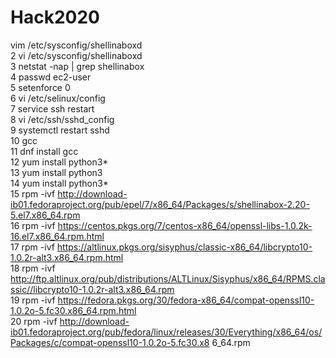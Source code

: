 # Hack2020

vim  /etc/sysconfig/shellinaboxd                                                                                                              
    2  vi  /etc/sysconfig/shellinaboxd                                                                                                               
    3  netstat -nap | grep shellinabox                                                                                                               
    4  passwd ec2-user                                                                                                                               
    5  setenforce 0                                                                                                                                  
    6  vi /etc/selinux/config                                                                                                                        
    7  service ssh restart                                                                                                                           
    8  vi /etc/ssh/sshd_config                                                                                                                       
    9  systemctl restart sshd                                                                                                                        
   10  gcc                                                                                                                                           
   11  dnf install gcc                                                                                                                               
   12  yum install python3*                                                                                                                          
   13  yum install python3                                                                                                                           
   14  yum install python3*                                                                                                                          
   15  rpm -ivf http://download-ib01.fedoraproject.org/pub/epel/7/x86_64/Packages/s/shellinabox-2.20-5.el7.x86_64.rpm                                
   16  rpm -ivf https://centos.pkgs.org/7/centos-x86_64/openssl-libs-1.0.2k-16.el7.x86_64.rpm.html                                                   
   17  rpm -ivf https://altlinux.pkgs.org/sisyphus/classic-x86_64/libcrypto10-1.0.2r-alt3.x86_64.rpm.html                                            
   18  rpm -ivf http://ftp.altlinux.org/pub/distributions/ALTLinux/Sisyphus/x86_64/RPMS.classic//libcrypto10-1.0.2r-alt3.x86_64.rpm                  
   19  rpm -ivf https://fedora.pkgs.org/30/fedora-x86_64/compat-openssl10-1.0.2o-5.fc30.x86_64.rpm.html                                              
   20  rpm -ivf http://download-ib01.fedoraproject.org/pub/fedora/linux/releases/30/Everything/x86_64/os/Packages/c/compat-openssl10-1.0.2o-5.fc30.x8
6_64.rpm                     
